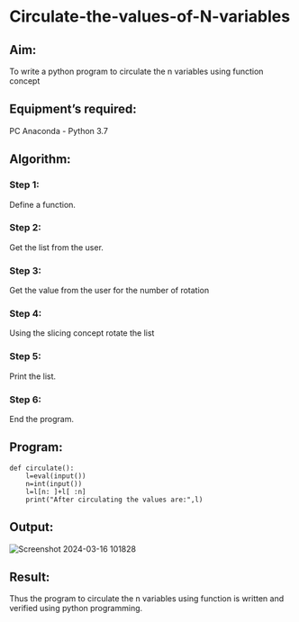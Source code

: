 # Circulate-the-values-of-N-variables
## Aim:
To write a python program to circulate the n variables using function concept
## Equipment’s required:
PC
Anaconda - Python 3.7
## Algorithm: 
### Step 1:
Define a function.
### Step 2: 
Get the list from the user.
### Step 3: 
Get the value from the user for the number of rotation
### Step 4: 
Using the slicing concept rotate the list
### Step 5: 
Print the list.
### Step 6: 
End the program.
## Program:
```
def circulate():
    l=eval(input())
    n=int(input())
    l=l[n: ]+l[ :n]
    print("After circulating the values are:",l)
```
## Output:
![Screenshot 2024-03-16 101828](https://github.com/tharunkumaran2006/Circulate-the-values-of-N-variables/assets/151625188/9e8cad18-58d0-4d6d-bf6a-587a9fde69fb)

## Result:
Thus the program to circulate the n variables using function is written and verified using python programming.
